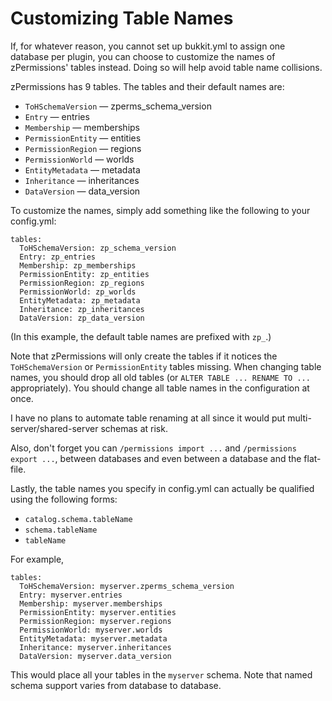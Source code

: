 # Customizing Table Names #

If, for whatever reason, you cannot set up bukkit.yml to assign one database per plugin, you can choose to customize the names of zPermissions' tables instead. Doing so will help avoid table name collisions.

zPermissions has 9 tables. The tables and their default names are:

*   `ToHSchemaVersion` &mdash; zperms\_schema_version
*   `Entry` &mdash; entries
*   `Membership` &mdash; memberships
*   `PermissionEntity` &mdash; entities
*   `PermissionRegion` &mdash; regions
*   `PermissionWorld` &mdash; worlds
*   `EntityMetadata` &mdash; metadata
*   `Inheritance` &mdash; inheritances
*   `DataVersion` &mdash; data_version

To customize the names, simply add something like the following to your config.yml:

    tables:
      ToHSchemaVersion: zp_schema_version
      Entry: zp_entries
      Membership: zp_memberships
      PermissionEntity: zp_entities
      PermissionRegion: zp_regions
      PermissionWorld: zp_worlds
      EntityMetadata: zp_metadata
      Inheritance: zp_inheritances
      DataVersion: zp_data_version

(In this example, the default table names are prefixed with `zp_`.)

Note that zPermissions will only create the tables if it notices the `ToHSchemaVersion` or `PermissionEntity` tables missing. When changing table names, you should drop all old tables (or `ALTER TABLE ... RENAME TO ...` appropriately). You should change all table names in the configuration at once.

I have no plans to automate table renaming at all since it would put multi-server/shared-server schemas at risk.

Also, don't forget you can `/permissions import ...` and `/permissions export ...`, between databases and even between a database and the flat-file.

Lastly, the table names you specify in config.yml can actually be qualified using the following forms:

*   `catalog.schema.tableName`
*   `schema.tableName`
*   `tableName`

For example,

    tables:
      ToHSchemaVersion: myserver.zperms_schema_version
      Entry: myserver.entries
      Membership: myserver.memberships
      PermissionEntity: myserver.entities
      PermissionRegion: myserver.regions
      PermissionWorld: myserver.worlds
      EntityMetadata: myserver.metadata
      Inheritance: myserver.inheritances
      DataVersion: myserver.data_version

This would place all your tables in the `myserver` schema. Note that named schema support varies from database to database.
